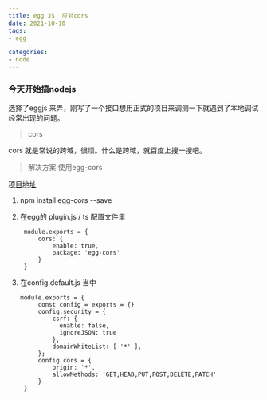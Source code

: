 ```yaml
---
title: egg JS  应对cors
date: 2021-10-10
tags:
- egg

categories:
- node
---
```



### 今天开始搞nodejs

选择了eggjs 来弄，刚写了一个接口想用正式的项目来调测一下就遇到了本地调试经常出现的问题。

> cors

cors 就是常说的跨域，很烦。什么是跨域，就百度上搜一搜吧。

> 解决方案:使用egg-cors

[项目地址](https://github.com/eggjs/egg-cors)

1. npm install egg-cors --save

2. 在egg的 plugin.js / ts 配置文件里

   ```
   	module.exports = {
   		cors: {
   			enable: true,
   			package: 'egg-cors'
   		}
   	}
   ```

3. 在config.default.js 当中

   ``` 
   module.exports = {
   		const config = exports = {}
   		config.security = {
   		    csrf: {
   		      enable: false,
   		      ignoreJSON: true
   		    },
   		    domainWhiteList: [ '*' ],
   	  	};
   		config.cors = {
   			origin: '*',
   			allowMethods: 'GET,HEAD,PUT,POST,DELETE,PATCH'
   		}
   	}
   ```

   
